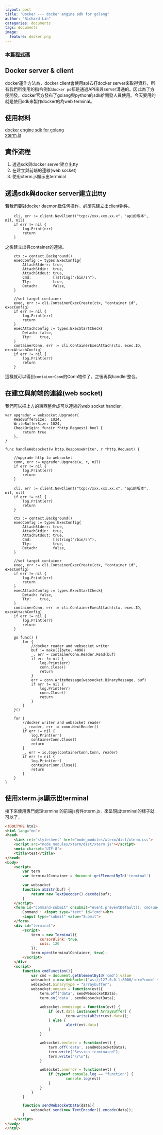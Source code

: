 ```yaml
---
layout: post
title: "Docker --- docker engine sdk for golang"
author: "Richard Lin"
categories: documents
tags: documents
image:
  feature: docker.png
---
```


### 本篇[程式碼](https://github.com/a28283878/docker_webterminal)

## Docker server & client
docker運作方法為，docker client會使用api去打docker server來取得資料，所有我們所使用的指令例如`docker ps`都是通過API來與server溝通的。因此為了方便開發，docker官方發布了golang與python的sdk給開發人員使用。今天要用的就是使用sdk來製作docker的為web terminal。

## 使用材料
[docker engine sdk for golang](https://godoc.org/github.com/moby/moby/client)<br>
[xterm.js](https://xtermjs.org/)

## 實作流程
1.  透過sdk與docker server建立出tty
2.  在建立與前端的連線(web socket)
3.  使用xterm.js顯示出terminal

## 透過sdk與docker server建立出tty
若我們要對docker daemon做任何操作，必須先建立出client物件。
```golang
    cli, err := client.NewClient("tcp://xxx.xxx.xx.x", "api的版本", nil, nil)
	if err != nil {
		log.Print(err)
		return
	}
```
之後建立出與container的連線。
```golang
    ctx := context.Background()
	execConfig := types.ExecConfig{
		AttachStderr: true,
		AttachStdin:  true,
		AttachStdout: true,
		Cmd:          []string("/bin/sh"),
		Tty:          true,
		Detach:       false,
	}

	//set target container
	exec, err := cli.ContainerExecCreate(ctx, "container id", execConfig)
	if err != nil {
		log.Print(err)
		return
	}
	execAttachConfig := types.ExecStartCheck{
		Detach: false,
		Tty:    true,
	}
	containerConn, err := cli.ContainerExecAttach(ctx, exec.ID, execAttachConfig)
	if err != nil {
		log.Print(err)
		return
	}
```
這樣就可以得到`containerConn`的Conn物件了，之後再與handler整合。

## 在建立與前端的連線(web socket)
我們可以把上方的東西整合成可以連線的web socket handler。
```golang
var upgrader = websocket.Upgrader{
	ReadBufferSize:  1024,
	WriteBufferSize: 1024,
	CheckOrigin: func(r *http.Request) bool {
		return true
	},
}

func handleWebsocket(w http.ResponseWriter, r *http.Request) {

	//upgrade http to websocket
	conn, err := upgrader.Upgrade(w, r, nil)
	if err != nil {
		log.Print(err)
		return
	}

	cli, err := client.NewClient("tcp://xxx.xxx.xx.x", "api的版本", nil, nil)
	if err != nil {
		log.Print(err)
		return
	}

	ctx := context.Background()
	execConfig := types.ExecConfig{
		AttachStderr: true,
		AttachStdin:  true,
		AttachStdout: true,
		Cmd:          []string("/bin/sh"),
		Tty:          true,
		Detach:       false,
	}

	//set target container
	exec, err := cli.ContainerExecCreate(ctx, "container id", execConfig)
	if err != nil {
		log.Print(err)
		return
	}
	execAttachConfig := types.ExecStartCheck{
		Detach: false,
		Tty:    true,
	}
	containerConn, err := cli.ContainerExecAttach(ctx, exec.ID, execAttachConfig)
	if err != nil {
		log.Print(err)
		return
	}

	go func() {
		for {
			//docker reader and websocket writer
			buf := make([]byte, 4096)
			_, err = containerConn.Reader.Read(buf)
			if err != nil {
				log.Print(err)
				conn.Close()
				return
			}
			err = conn.WriteMessage(websocket.BinaryMessage, buf)
			if err != nil {
				log.Print(err)
				conn.Close()
				return
			}
		}
	}()

	for {
		//docker writer and websocket reader
		_, reader, err := conn.NextReader()
		if err != nil {
			log.Print(err)
			containerConn.Close()
			return
		}
		_, err = io.Copy(containerConn.Conn, reader)
		if err != nil {
			log.Print(err)
			containerConn.Close()
			return
		}
	}
}
```


## 使用xterm.js顯示出terminal
接下來使用專門處理terminal的前端js套件xterm.js，來呈現出terminal的樣子就可以了。
```html
<!DOCTYPE html>
<html lang="en">
<head>
    <link rel="stylesheet" href="node_modules/xterm/dist/xterm.css">
    <script src="node_modules/xterm/dist/xterm.js"></script>
    <meta charset="UTF-8">
    <title>test</title>
</head>
<body>
    <script>
        var term
        var terminalContainer = document.getElementById('terminal')
        
        var websocket
        function ab2str(buf) {
            return new TextDecoder().decode(buf);
        }  
    </script>
    <form id="command-submit" onsubmit="event.preventDefault(); cmdFunction();">
        Command : <input type="text" id="cmd"><br>
        <input type="submit" value="Submit">
    </form>
    <div id="terminal">
        <script>
            term = new Terminal({
                cursorBlink: true, 
                cols: 120
            });
            term.open(terminalContainer, true);
        </script>
    </div>
    <script>
        function cmdFunction(){
            var cmd = document.getElementById('cmd').value
            websocket = new WebSocket('ws://127.0.0.1:8000/term?cmd=' + cmd);
            websocket.binaryType = "arraybuffer";
            websocket.onopen = function(evt){                                 
                term.off('data', sendWebsocketData);
                term.on('data', sendWebsocketData);

                websocket.onmessage = function(evt) {
                    if (evt.data instanceof ArrayBuffer) {
                            term.write(ab2str(evt.data));
                    } else {
                            alert(evt.data)
                    }
                }

                websocket.onclose = function(evt) {
                    term.off('data', sendWebsocketData);
                    term.write("Session terminated");
                    term.write("\r\n");
                }

                websocket.onerror = function(evt) {
                    if (typeof console.log == "function") {
                            console.log(evt)
                    }
                }
            }
        }   

        function sendWebsocketData(data){
            websocket.send(new TextEncoder().encode(data));
        }
    </script>
</body>
</html>
```